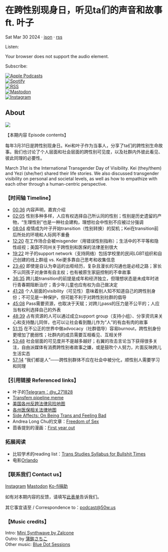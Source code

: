 # 在跨性别现身日，听见ta们的声音和故事 ft. 叶子

Sat Mar 30 2024 · [json](https://pod.50w.us/i/T6Ym7-Q9bJ0/json/) · [rss](https://pod.50w.us/i/T6Ym7-Q9bJ0/rss/)

Listen:

Your browser does not support the audio element.

Subscribe:

[![Apple Podcasts](https://pod.50w.us/assets/brands/subscribe/apple.jpg)](https://podcasts.apple.com/us/podcast/酷儿流水席/id1725512952)  
[![Spotify](https://pod.50w.us/assets/brands/subscribe/spotify.jpg)](https://open.spotify.com/show/2tthCR4m5rDY1Wcy5wpbqD)  
[![RSS](https://pod.50w.us/assets/brands/subscribe/rss.png)](https://pod.50w.us/rss/)  
[![Mastodon](https://pod.50w.us/assets/brands/subscribe/custom.png)](https://biplus.date/@queerroadsidebanquet)  
[![Instagram](https://pod.50w.us/assets/brands/subscribe/custom.png)](https://www.instagram.com/queerroadsidebanquet/)

## About

[![](https://media-cdn.50w.us/microfeed-podcast/production/images/item-0efd6e62395cfaeb0293ed0a534aa28c.png)](https://media-cdn.50w.us/microfeed-podcast/production/images/item-0efd6e62395cfaeb0293ed0a534aa28c.png)

【本期内容 Episode contents】

每年3月31日是跨性别现身日。Kei和叶子作为当事人，分享了ta们的跨性别生命故事。我们也讨论了个人层面和社会层面的跨性别可见度，以及社群内外彼此看见、彼此同理的必要性。

March 31st is the International Transgender Day of Visibility. Kei (they/them) and Yezi (she/her) shared their life stories. We also discussed transgender visibility on personal and societal levels, as well as how to empathize with each other through a human-centric perspective.

### 【时间轴 Timeline】

- [00:36](#t=00:36) 内容声明，嘉宾介绍
- [02:05](#t=02:05) 性别多种多样，人应有权选择自己所认同的性别；性别是历史遗留的产物，“生理性别”也是一种社会建构，理想社会中性别不应被过分强调
- [08:04](#t=08:04) 疫情成为叶子开始transition（性别转换）的契机；Kei在transition前后所处的环境和人际网不重叠
- [12:20](#t=12:20) 在工作场合会被misgender（用错误性别指称）；生活中的不平等和隐性歧视；美国不同州关于跨性别和医保的法律差别很大
- [19:22](#t=19:22) 叶子的support network（支持网络）包括学校里的民间LGBT组织和自己创建的线上群组 vs. Kei更多靠自己思考和收集信息
- [23:40](#t=23:40) 即使是自认为幸运的出柜经历，复杂且漫长的沟通也是必经之路；家长不认同孩子对身体有自主权；也有被原生家庭控制的不幸故事
- [36:35](#t=36:35) 跨儿能transition的前提是成年和经济独立，但理想状态是未成年时进行青春期阻断治疗；青少年儿童也应有权为自己做决定
- [41:28](#t=41:28) 个人层面的visibility（可见性）意味着别人知不知道自己的跨性别身份；不可见是一种保护，但可能不利于对跨性别社群的倡导
- [45:08](#t=45:08) Pass需要资源，也取决于天赋；对跨儿pass的压力是不公平的；人应当有权利选择自己的外表
- [48:39](#t=48:39) 占有资源的人可以通过成立support group（支持小组）、分享资讯来关心和支持酷儿同伴，也可以让社会看到酷儿作为“人”的有血有肉的故事
- [51:15](#t=51:15) 在不公正的世界中做advocacy（社群倡导）容易burnout，跨性别身份更增加了脆弱性；社群内的成员需要互相看见、互相关怀
- [53:48](#t=53:48) 社会层面的可见度并不是越多越好；右翼的攻击言论当下获得很多关注，自由派媒体有消费跨性别者故事之嫌，或是鼓吹个人努力，片面反映跨儿生活实态
- [57:14](#t=57:14) “我们都是人”——跨性别群体不应在社会中被分化，顺性别人需要学习和同理

### 【引用链接 Referenced links】

- 叶子的[Telegram：@y\_271828](https://t.me/y_271828)
- [Transfem pipeline meme](https://knowyourmeme.com/memes/beware-of-the-pipeline)
- [美国各州反跨法律风险地图](https://www.erininthemorning.com/p/anti-trans-legislative-risk-assessment-cd3)
- [各州医保相关法律地图](https://www.lgbtmap.org/equality-maps/healthcare_laws_and_policies)
- [Side Affects: On Being Trans and Feeling Bad](https://www.goodreads.com/book/show/59491459-side-affects)
- Andrea Long Chu的文章：[Freedom of Sex](https://nymag.com/intelligencer/article/trans-rights-biological-sex-gender-judith-butler.html)
- 茴香提到的漫画：[First year out](https://www.goodreads.com/en/book/show/35455445)

### 拓展阅读

- 比较学术的reading list：[Trans Studies Syllabus for Bullshit Times](https://abusablepast.org/trans-studies-syllabus-for-bullshit-times/)
- 电影[Orlando](https://www.imdb.com/title/tt26448981/)

### 【联系我们 Contact us】

[Instagram](https://www.instagram.com/queerroadsidebanquet/) [Mastodon](https://biplus.date/web/@queerroadsidebanquet) [Ko-fi捐助](https://ko-fi.com/queerroadsidebanquet)

如有对本期内容的反馈，请填写[此表单](https://forms.office.com/r/Cx1GH868w6)告诉我们。

其它事宜请至 / Correspondence to：podcast@50w.us

### 【Music credits】

Intro: [Mini Synthwave by Zalcone](https://soundcloud.com/zalcone/mini-synthwave)  
Outro: by [蒲鉾さちこ](https://dova-s.jp/_contents/author/profile423.html)  
Other music: [Blue Dot Sessions](https://www.sessions.blue/)